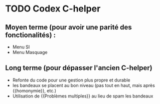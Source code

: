 # TODO Codex C-helper

## Moyen terme (pour avoir une parité des fonctionalités) :
- Menu SI
- Menu Masquage

## Long terme (pour dépasser l'ancien C-helper)
- Refonte du code pour une gestion plus propre et durable
- les bandeaux se placent au bon niveau (pas tout en haut, mais après {{homonymie}}, etc.)
- Utilisation de {{Problèmes multiples}} au lieu de spam les bandeaux